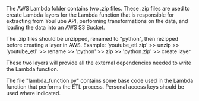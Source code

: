 The AWS Lambda folder contains two .zip files. These .zip files are used to create Lambda layers for the Lambda function that is responsible for extracting from YouTube API, performing transformations on the data, and loading the data into an AWS S3 Bucket. 

The .zip files should be unzipped, renamed to "python", then rezipped before creating a layer in AWS. 
Example: 'youtube_etl.zip' >> unzip >> 'youtube_etl' >> rename >> 'python' >> zip >> 'python.zip' >> create layer

These two layers will provide all the external dependencies needed to write the Lambda function.

The file "lambda_function.py" contains some base code used in the Lambda function that performs the ETL process. Personal access keys should be used where indicated.
